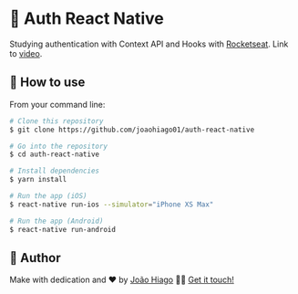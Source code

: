 # :rocket: Auth React Native

Studying authentication with Context API and Hooks with [Rocketseat](https://rocketseat.com.br/). Link to [video](https://www.youtube.com/watch?v=KISMYYXSIX8&list=PL-qq86dGjcPbGhLH24GwSu4OJB_K974jc&index=50&t=0s).

## :construction_worker: How to use

From your command line:

```bash
# Clone this repository
$ git clone https://github.com/joaohiago01/auth-react-native

# Go into the repository
$ cd auth-react-native

# Install dependencies
$ yarn install

# Run the app (iOS)
$ react-native run-ios --simulator="iPhone XS Max"

# Run the app (Android)
$ react-native run-android
```

## :rocket: Author

Make with dedication and ❤️ by [João Hiago](https://github.com/joaohiago01) 👋🏽 [Get it touch!](https://www.linkedin.com/in/joaohiago/)

